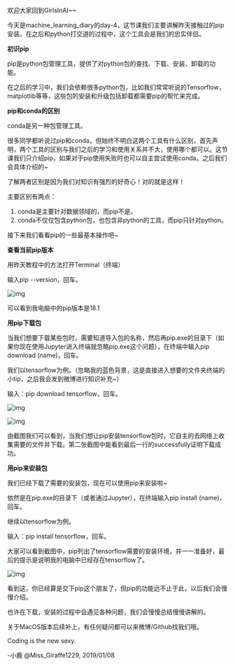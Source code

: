 欢迎大家回到GirlsInAI~~

今天是machine_learning_diary的day-4，这节课我们主要讲解昨天接触过的pip安装。在之后和python打交道的过程中，这个工具会是我们的忠实伴侣。

**初识pip**

pip是python包管理工具，提供了对python包的查找、下载、安装、卸载的功能。

在之后的学习中，我们会依赖很多python包，比如我们常常听说的Tensorflow，matplotlib等等，这些包的安装和升级包括卸载都需要pip的帮忙来完成。

**pip和conda的区别**

conda是另一种包管理工具。

很多同学都听说过pip和conda，但始终不明白这两个工具有什么区别，首先声明，两个工具的区别与我们之后的学习和使用关系并不大，使用哪个都可以。这节课我们只介绍pip，如果对于pip使用失败时也可以自主尝试使用conda。之后我们会具体介绍的~

了解两者区别是因为我们对知识有强烈的好奇心！对的就是这样！

主要区别有两点：

1. conda是主要针对数据领域的，而pip不是。
2. conda不仅仅包含python包，也包含非python的工具，而pip只针对python。

接下来我们看看pip的一些最基本操作吧~

**查看当前pip版本**

用昨天教程中的方法打开Terminal（终端）

输入pip --version，回车。

![img](http://img.xiumi.us/xmi/ua/139aW/i/4d477b784b8282742d1472ac87e57899-sz_6961.png)

可以看到我电脑中的pip版本是18.1

**用pip下载包**

当我们想要下载某些包时，需要知道导入包的名称，然后再pip.exe的目录下（如果你现在使用Jupyter进入终端就忽略pip.exe这个问题），在终端中输入pip download (name)，回车。

我们以tensorflow为例。（忽略我的蓝色背景，这是直接进入想要的文件夹终端的小tip，之后我会发到微博进行知识补充~）

输入：pip download tensorflow，回车。

![img](http://img.xiumi.us/xmi/ua/139aW/i/e5a1665f2640663be1adfe32d97b0084-sz_176989.png)

![img](http://img.xiumi.us/xmi/ua/139aW/i/f296f4cb96b62fefdb75cc2c76e90972-sz_107524.png)

由截图我们可以看到，当我们想让pip安装tensorflow包时，它自主的去网络上收集需要的文件并下载。第二张截图中能看到最后一行的successfully证明下载成功。

**用pip来安装包**

我们已经下载了需要的安装包，现在可以使用pip来安装啦~

依然是在pip.exe的目录下（或者通过Jupyter），在终端输入pip install (name)，回车。

继续以tensorflow为例。

输入：pip install tensorflow，回车。

大家可以看到截图中，pip列出了tensorflow需要的安装环境，并一一准备好，最后的提示是说明我的电脑中已经存在tensorflow了。

![img](http://img.xiumi.us/xmi/ua/139aW/i/3fa5af0da2a3b6cd2fc9a290c8ad5ce3-sz_108196.png)

看到这，你已经算是交下pip这个朋友了，但pip的功能远不止于此，以后我们会慢慢介绍。

也许在下载，安装的过程中会遇见各种问题，我们会慢慢总结慢慢讲解的。

关于MacOS版本后续补上，有任何疑问都可以来微博/Github找我们哦。

Coding is the new sexy.

-小鹿 @Miss_Giraffe1229, 2019/01/08
